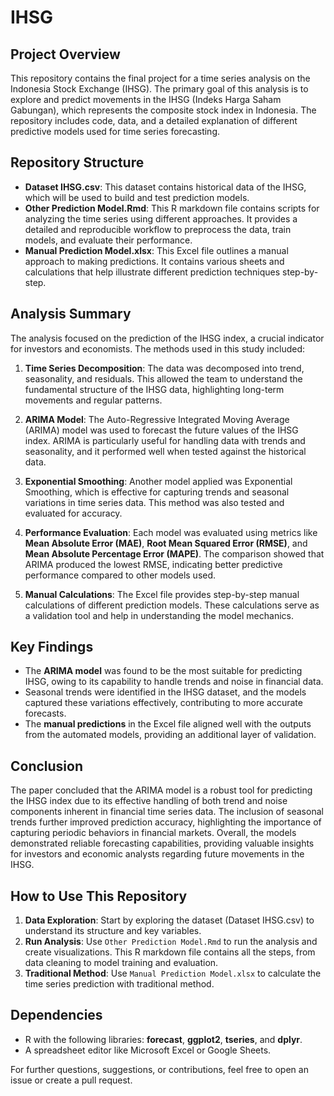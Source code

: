 # IHSG

## Project Overview
This repository contains the final project for a time series analysis on the Indonesia Stock Exchange (IHSG). The primary goal of this analysis is to explore and predict movements in the IHSG (Indeks Harga Saham Gabungan), which represents the composite stock index in Indonesia. The repository includes code, data, and a detailed explanation of different predictive models used for time series forecasting.

## Repository Structure
- **Dataset IHSG.csv**: This dataset contains historical data of the IHSG, which will be used to build and test prediction models.
- **Other Prediction Model.Rmd**: This R markdown file contains scripts for analyzing the time series using different approaches. It provides a detailed and reproducible workflow to preprocess the data, train models, and evaluate their performance.
- **Manual Prediction Model.xlsx**: This Excel file outlines a manual approach to making predictions. It contains various sheets and calculations that help illustrate different prediction techniques step-by-step.

## Analysis Summary
The analysis focused on the prediction of the IHSG index, a crucial indicator for investors and economists. The methods used in this study included:

1. **Time Series Decomposition**: The data was decomposed into trend, seasonality, and residuals. This allowed the team to understand the fundamental structure of the IHSG data, highlighting long-term movements and regular patterns.

2. **ARIMA Model**: The Auto-Regressive Integrated Moving Average (ARIMA) model was used to forecast the future values of the IHSG index. ARIMA is particularly useful for handling data with trends and seasonality, and it performed well when tested against the historical data.

3. **Exponential Smoothing**: Another model applied was Exponential Smoothing, which is effective for capturing trends and seasonal variations in time series data. This method was also tested and evaluated for accuracy.

4. **Performance Evaluation**: Each model was evaluated using metrics like **Mean Absolute Error (MAE)**, **Root Mean Squared Error (RMSE)**, and **Mean Absolute Percentage Error (MAPE)**. The comparison showed that ARIMA produced the lowest RMSE, indicating better predictive performance compared to other models used.

5. **Manual Calculations**: The Excel file provides step-by-step manual calculations of different prediction models. These calculations serve as a validation tool and help in understanding the model mechanics.

## Key Findings
- The **ARIMA model** was found to be the most suitable for predicting IHSG, owing to its capability to handle trends and noise in financial data.
- Seasonal trends were identified in the IHSG dataset, and the models captured these variations effectively, contributing to more accurate forecasts.
- The **manual predictions** in the Excel file aligned well with the outputs from the automated models, providing an additional layer of validation.

## Conclusion
The paper concluded that the ARIMA model is a robust tool for predicting the IHSG index due to its effective handling of both trend and noise components inherent in financial time series data. The inclusion of seasonal trends further improved prediction accuracy, highlighting the importance of capturing periodic behaviors in financial markets. Overall, the models demonstrated reliable forecasting capabilities, providing valuable insights for investors and economic analysts regarding future movements in the IHSG.

## How to Use This Repository
1. **Data Exploration**: Start by exploring the dataset (Dataset IHSG.csv) to understand its structure and key variables.
2. **Run Analysis**: Use `Other Prediction Model.Rmd` to run the analysis and create visualizations. This R markdown file contains all the steps, from data cleaning to model training and evaluation.
4. **Traditional Method**: Use `Manual Prediction Model.xlsx` to calculate the time series prediction with traditional method.

## Dependencies
- R with the following libraries: **forecast**, **ggplot2**, **tseries**, and **dplyr**.
- A spreadsheet editor like Microsoft Excel or Google Sheets.

For further questions, suggestions, or contributions, feel free to open an issue or create a pull request.
